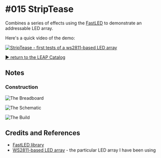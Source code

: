 # #015 StripTease

Combines a series of effects using the [FastLED](http://fastled.io) to demonstrate an addressable LED array.

Here's a quick video of the demo:

[![StripTease - first tests of a ws2811-based LED array](https://img.youtube.com/vi/CUU-sYmBBfM/0.jpg)](https://www.youtube.com/watch?v=CUU-sYmBBfM)


[:arrow_forward: return to the LEAP Catalog](https://leap.tardate.com)

## Notes

### Construction

![The Breadboard](.././assets/LEDArrayDemos_bb.jpg?raw=true)

![The Schematic](.././assets/LEDArrayDemos_schematic.jpg?raw=true)

![The Build](.././assets/LEDArrayDemos_build.jpg?raw=true)

## Credits and References
* [FastLED library](http://fastled.io)
* [WS2811-based LED array](https://www.aliexpress.com/item/IP68-12mm-WS2811-as-WS2801-led-pixel-module-IP68-waterproof-DC5V-full-color-RGB-50pcs-a/1932649085.html) - the particular LED array I have been using
